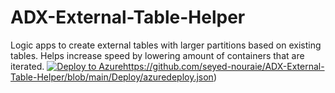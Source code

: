# ADX-External-Table-Helper
Logic apps to create external tables with larger partitions based on existing tables. Helps increase speed by lowering amount of containers that are iterated. 
[![Deploy to Azure](https://aka.ms/deploytoazurebutton)](https://github.com/seyed-nouraie/ADX-External-Table-Helper/blob/main/Deploy/azuredeploy.json)https://github.com/seyed-nouraie/ADX-External-Table-Helper/blob/main/Deploy/azuredeploy.json)

